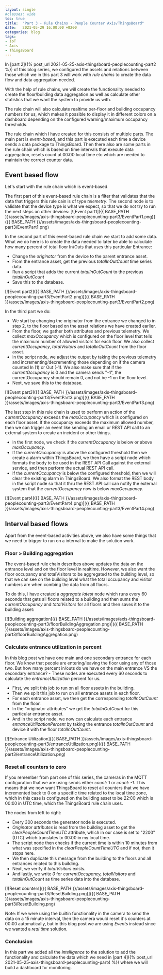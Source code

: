 ```yaml
---
layout: single
#classes: wide
toc: true
title:  "Part 3 - Rule Chains - People Counter Axis/ThingsBoard"
date:   2021-05-29 16:00:00 +0200
categories: blog
tags: 
- IoT
- Axis
- ThingsBoard
---
```


In [part 2]({% post_url 2021-05-25-axis-thingsboard-peoplecounting-part2 %}) of this blog series, we configured the assets and relations between those which we in this part 3 will work with *rule chains* to create the data flow and data aggregation needed.

With the help of rule chains, we will create the functionality needed to create the floor/building data aggregation as well as calculate other statistics that we want the system to provide us with.

The rule chain will also calculate realtime per-floor and building occupancy numbers for us, which makes it possible to display it in different colors on a dashboard depending on the configured warning/maximum occupancy thresholds.

The rule chain which I have created for this consists of multiple parts. The main part is *event-based*, and this part is executed each time a device sends a data package to ThingsBoard. Then there also are some parts in the rule chain which is based on time intervals that execute data aggregation, resets count at 00:00 local time etc which are needed to maintain the correct counter data.

## Event based flow

Let's start with the rule chain which is event-based.

The first part of this event-based rule chain is a filter that validates that the data that triggers this rule cain is of type *telemetry*. The second node is to validate that the device type is what we expect, so that we do not try to run the next steps on other devices:
[![Event part1]({{ BASE_PATH }}/assets/images/axis-thingsboard-peoplecounting-part3/EventPart1.png)]({{ BASE_PATH }}/assets/images/axis-thingsboard-peoplecounting-part3/EventPart1.png)

In the second part of this event-based rule chain we start to add some data. What we do here is to create the data needed to later be able to calculate how many percent of total floor In/Outs that uses this particular Entrance:

* Change the *originator* from the device to the parent entrance asset.
* From the entrance asset, get the previous *totalInOutCount* time series data.
* Run a script that adds the current *totalInOutCount* to the previous *totalInOutCount*
* Save this to the database.

[![Event part2]({{ BASE_PATH }}/assets/images/axis-thingsboard-peoplecounting-part3/EventPart2.png)]({{ BASE_PATH }}/assets/images/axis-thingsboard-peoplecounting-part3/EventPart2.png)

In the third part we do:

* We start by changing the originator from the entrance we changed to in step 2, to the floor based on the asset relations we have created earlier.
* From the floor, we gather both attributes and previous telemetry. We collect *maxOccupancy* which is configured on the floor level that tells the maximum number of allowed visitors for each floor. We also collect *currentOccupancy*, *totalVisitors* and *totalInOutCount* from the floor asset.
* In the script node, we adjust the output by taking the previous telemetry and incrementing/decrementing those depending on if the camera counted In (1) or Out (-1). We also make sure that if the *currentOccupancy* is 0 and the camera sends "-1", the currentOccupancy should remain 0, and not be -1 on the floor level.
* Next, we save this to the database.

[![Event part3]({{ BASE_PATH }}/assets/images/axis-thingsboard-peoplecounting-part3/EventPart3.png)]({{ BASE_PATH }}/assets/images/axis-thingsboard-peoplecounting-part3/EventPart3.png)

The last step in this rule chain is used to perform an action of the *currentOccupancy* exceeds the *maxOccupancy* which is configured on each floor asset. If the occupancy exceeds the maximum allowed number, then we can trigger an event like sending an email or REST API call to an external system to create an incident or other things.

* In the first node, we check if the *currentOccupancy* is below or above *maxOccupancy*.
* If the *currentOccupancy* is above the configured threshold then we create a alarm within ThingsBoard, we then have a script node which formats the body to be used in the REST API Call against the external service, and then perform the actual REST API call.
* If the *currentOccupancy* is below the configured threshold, then we will clear the existing alarm in ThingsBoard. We also format the REST body in the script node so that it thru the REST API call can notify the external system that the *currentOccupancy* now is below *maxOccupancy*.

[![Event part4]({{ BASE_PATH }}/assets/images/axis-thingsboard-peoplecounting-part3/EventPart4.png)]({{ BASE_PATH }}/assets/images/axis-thingsboard-peoplecounting-part3/EventPart4.png)

## Interval based flows

Apart from the event-based activities above, we also have some things that we need to trigger to run on a interval to make the solution work.

### Floor > Building aggregation

The event-based rule chain describes above updates the data on the entrance level and on the floor level in realtime. However, we also want the floor occupancy and totalVisitors to be aggregated to the building level, so that we can see on the building level what the total occupancy and visitor numbers are when combing the data from all floors.

To do this, I have created a *aggregate latest* node which runs every 60 seconds that gets all floors related to a building and then sums the *currentOccupancy* and *totalVisitors* for all floors and then saves it to the building asset:

[![Building aggregation]({{ BASE_PATH }}/assets/images/axis-thingsboard-peoplecounting-part3/floorBuildingAggregation.png)]({{ BASE_PATH }}/assets/images/axis-thingsboard-peoplecounting-part3/floorBuildingAggregation.png)

### Calculate entrance utilization in percent

In this blog post we have one main and one secondary entrance for each floor. We know that people are entering/leaving the floor using any of those two. But how many percent in/outs do we have on the main entrance VS the secondary entrance? - These nodes are executed every 60 seconds to calculate the *entranceUtilization* percent for us.

* First, we split this job to run on all floor assets in the building.
* Then we split this job to run on all entrance assets in each floor.
* For each entrance asset, we then get the corresponding *totalInOutCount* from the floor.
* In the "originator attributes" we get the *totalInOutCount* for this particular entrance asset.
* And in the script node, we now can calculate each entrance *entranceUtilizationPercent* by taking the entrance *totalInOutCount* and device it with the floor *totalInOutCount*.

[![Entrance Utilization]({{ BASE_PATH }}/assets/images/axis-thingsboard-peoplecounting-part3/entranceUtilization.png)]({{ BASE_PATH }}/assets/images/axis-thingsboard-peoplecounting-part3/entranceUtilization.png)

### Reset all counters to zero

If you remember from part one of this series, the cameras in the MQTT configuration that we are using sends either *count: 1* or *count: -1*. This means that we now want ThingsBoard to reset all counters that we have incremented back to 0 on a specific time related to the local time zone, which in this case is configured on the building asset to be 22:00 which is 00:00 in UTC time, which the ThingsBoard rule chain uses.

The nodes from left to right:

* Every 300 seconds the generator node is executed.
* *Originator attributes* is read from the building asset to get the *clearPeopleCountTimeUTC* attribute, which in our case is set to "2200" (UTC) which translates to 00:00 in my local time.
* The script node then checks if the current time is within 10 minutes from what was specified in the *clearPeopleCountTimeUTC* and if not, then it stops here.
* We then duplicate this message from the building to the floors and all entrances related to this building.
* Next, we verify if *totalVisitors* exists.
* And lastly, we write *0* for *currentOccupancy, totalVisitors* and *totalInOutCount* as time series data into the database.

[![Reset counters]({{ BASE_PATH }}/assets/images/axis-thingsboard-peoplecounting-part3/ResetBuilding.png)]({{ BASE_PATH }}/assets/images/axis-thingsboard-peoplecounting-part3/ResetBuilding.png)

Note: If we were using the builtin functionality in the camera to send the data on a 15 minute interval, then the camera would reset it's counters at 00:00 automatically, but in this blog post we are using *Events* instead since we wanted a *real time* solution.

### Conclusion

In this part we added all the *intelligence* to the solution to add the functionality and calculate the data which we need in [part 4]({% post_url 2021-05-25-axis-thingsboard-peoplecounting-part4 %}) where we will build a dashboard for monitoring.

